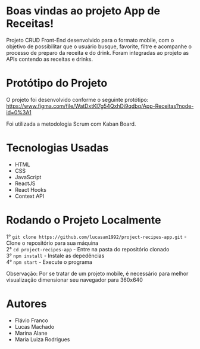 # Boas vindas ao projeto App de Receitas!

 Projeto CRUD Front-End desenvolvido para o formato mobile, com o objetivo de possibilitar que o usuário busque, favorite, filtre e acompanhe o processo de preparo da receita e do drink. Foram integradas ao projeto as APIs contendo as receitas e drinks.
 
 
# Protótipo do Projeto 
  O projeto foi desenvolvido conforme o seguinte protótipo: 
   https://www.figma.com/file/WatDxtKl7g54QxhDi9qdbq/App-Receitas?node-id=0%3A1 <br />
  
  Foi utilizada a metodologia Scrum com Kaban Board.
 
# Tecnologias Usadas

  - HTML
  - CSS
  - JavaScript
  - ReactJS
  - React Hooks
  - Context API
  
# Rodando o Projeto Localmente
  1° `git clone https://github.com/lucasam1992/project-recipes-app.git` - Clone o repositório para sua máquina<br />
  2° `cd project-recipes-app` - Entre na pasta do repositório clonado<br />
  3° `npm install` - Instale as depedências<br />
  4° `npm start` - Execute o programa<br />
  
  Observação: Por se tratar de um projeto mobile, é necessário para melhor visualização dimensionar seu navegador para 360x640 

# Autores
 - Flávio Franco
 - Lucas Machado
 - Marina Alane
 - Maria Luiza Rodrigues
